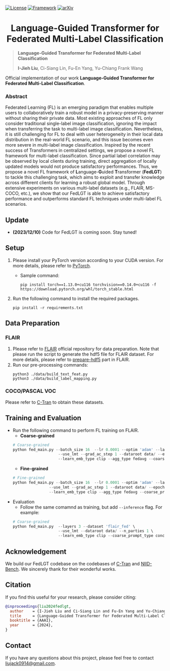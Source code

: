 [![License](https://img.shields.io/badge/License-Apache%202.0-blue.svg)](https://opensource.org/licenses/Apache-2.0)
[![Framework](https://img.shields.io/badge/PyTorch-%23EE4C2C.svg?&logo=PyTorch&logoColor=white)](https://pytorch.org/)
[![arXiv](https://img.shields.io/badge/cs.CV-%09arXiv%3A2312.07165-red)](https://arxiv.org/abs/2312.07165)

<div align="center">
<h1>
<b>
Language-Guided Transformer for <br> Federated Multi-Label Classification
</b>
</h1>
</div>

<!-- <p align="center"><img src="docs/model.png" width="800"/></p> -->


> **Language-Guided Transformer for Federated Multi-Label Classification**
> 
> **I-Jieh Liu**, Ci-Siang Lin, Fu-En Yang, Yu-Chiang Frank Wang

Official implementation of our work **Language-Guided Transformer for Federated Multi-Label Classification**.

### Abstract
Federated Learning (FL) is an emerging paradigm that enables multiple users to collaboratively train a robust model in a privacy-preserving manner without sharing their private data. Most existing approaches of FL only consider traditional single-label image classification, ignoring the impact when transferring the task to multi-label image classification. Nevertheless, it is still challenging for FL to deal with user heterogeneity in their local data distribution in the real-world FL scenario, and this issue becomes even more severe in multi-label image classification. Inspired by the recent success of Transformers in centralized settings, we propose a novel FL framework for multi-label classification. Since partial label correlation may be observed by local clients during training, direct aggregation of locally updated models would not produce satisfactory performances. Thus, we propose a novel FL framework of **L**anguage-**G**uided **T**ransformer (**FedLGT**) to tackle this challenging task, which aims to exploit and transfer knowledge across different clients for learning a robust global model. Through extensive experiments on various multi-label datasets (e.g., FLAIR, MS-COCO, etc.), we show that our FedLGT is able to achieve satisfactory performance and outperforms standard FL techniques under multi-label FL scenarios.

## Update
- **(2023/12/10)** Code for FedLGT is coming soon. Stay tuned!

## Setup
1. Please install your PyTorch version according to your CUDA version. For more details, please refer to [PyTorch](https://pytorch.org/). 
    * Sample command:
        ```
        pip install torch==1.13.0+cu116 torchvision==0.14.0+cu116 -f https://download.pytorch.org/whl/torch_stable.html
        ```

2. Run the following command to install the required packages.
    ```
    pip install -r requirements.txt
    ```
## Data Preparation
### FLAIR
1. Please refer to [FLAIR](https://github.com/apple/ml-flair) official repository for data preparation. Note that please run the script to generate the hdf5 file for FLAIR dataset. For more details, please refer to [prepare-hdf5](https://github.com/apple/ml-flair?tab=readme-ov-file#optional-prepare-the-dataset-in-hdf5) part in FLAIR.
2. Run our pre-processing commands:
    ```
    python3 ./data/build_text_feat.py
    python3 ./data/build_label_mapping.py
    ```
### COCO/PASCAL VOC
Please refer to [C-Tran](https://github.com/QData/C-Tran) to obtain these datasets.


## Training and Evaluation
* Run the following command to perform FL training on FLAIR.
    * **Coarse-grained**
    ``` python
    # Coarse-grained 
    python fed_main.py --batch_size 16  --lr 0.0001 --optim 'adam' --layers 3  --dataset 'flair_fed' \ 
                        --use_lmt --grad_ac_step 1 --dataroot data/ --epochs 5 --n_parties 50 --comm_round 50 \ 
                        --learn_emb_type clip --agg_type fedavg --coarse_prompt_type concat --use_global_guide
    
    ```
    * **Fine-grained**
    ``` python
    # Fine-grained
    python fed_main.py --batch_size 16  --lr 0.0001 --optim 'adam' --layers 3  --dataset 'flair_fed' \ 
                    --use_lmt --grad_ac_step 1 --dataroot data/ --epochs 5 --n_parties 50 --comm_round 50 \
                    --learn_emb_type clip --agg_type fedavg --coarse_prompt_type concat --flair_fine --use_global_guide

    ```
* Evaluation
    * Follow the same comamnd as training, but add `--inference` flag. For example:
    ``` python
    # Coarse-grained
    python fed_main.py  --layers 3 --dataset 'flair_fed' \ 
                        --use_lmt --dataroot data/ --n_parties 1 \ 
                        --learn_emb_type clip --coarse_prompt_type concat --use_global_guide --inference
    
    ```


## Acknowledgement
We build our FedLGT codebase on the codebases of [C-Tran](https://github.com/QData/C-Tran) and [NIID-Bench](https://github.com/Xtra-Computing/NIID-Bench). We sincerely thank for their wonderful works.

## Citation
If you find this useful for your research, please consider citing:
``` bibtex
@inproceedings{liu2024fedlgt,
  author    = {I-Jieh Liu and Ci-Siang Lin and Fu-En Yang and Yu-Chiang Frank Wang},
  title     = {Language-Guided Transformer for Federated Multi-Label Classification},
  booktitle = {AAAI},
  year      = {2024},
}
```

## Contact
If you have any questions about this project, please feel free to contact liujack0914@gmail.com.

